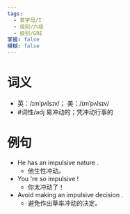 ```yaml
---
tags:
  - 首字母/I
  - 级别/六级
  - 级别/GRE
掌握: false
模糊: false
---
```

# 词义
- 英：/ɪmˈpʌlsɪv/； 美：/ɪmˈpʌlsɪv/
- #词性/adj  易冲动的；凭冲动行事的
# 例句
- He has an impulsive nature .
	- 他生性冲动。
- You 're so impulsive !
	- 你太冲动了！
- Avoid making an impulsive decision .
	- 避免作出草率冲动的决定。
